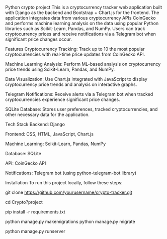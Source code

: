 Python crypto project 
This is a cryptocurrency tracker web application built with Django as the backend and Bootstrap + Chart.js for the frontend. The application integrates data from various cryptocurrency APIs CoinGecko and performs machine learning analysis on the data using popular Python libraries such as Scikit-Learn, Pandas, and NumPy. Users can track cryptocurrency prices and receive notifications via a Telegram bot when significant price changes occur.

Features
Cryptocurrency Tracking: Track up to 10 the most popular cryptocurrencies with real-time price updates from CoinGecko API.

Machine Learning Analysis: Perform ML-based analysis on cryptocurrency price trends using Scikit-Learn, Pandas, and NumPy.

Data Visualization: Use Chart.js integrated with JavaScript to display cryptocurrency price trends and analysis on interactive graphs.

Telegram Notifications: Receive alerts via a Telegram bot when tracked cryptocurrencies experience significant price changes.

SQLite Database: Stores user preferences, tracked cryptocurrencies, and other necessary data for the application.


Tech Stack
Backend: Django

Frontend: CSS, HTML, JavaScript, Chart.js

Machine Learning: Scikit-Learn, Pandas, NumPy

Database: SQLite

API: CoinGecko API

Notifications: Telegram bot (using python-telegram-bot library)


Installation
To run this project locally, follow these steps:

git clone https://github.com/yourusername/crypto-tracker.git

cd Crypto?project

pip install -r requirements.txt


python manage.py makemigrations
python manage.py migrate



python manage.py runserver